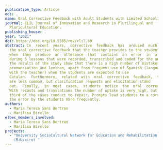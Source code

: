 ```yaml
---
publication_type: Article
eds: .
name: Oral Corrective Feedback with Adult Students with Limited Schooling.
journal: CLIL Journal of Innovation and Research in Plurilingual and
  Pluricultural Education.
publishing_house: .
year: "2021"
doi: https://doi.org/10.5565/rev/clil.69
abstract: In  recent  years,  corrective  feedback  has  aroused  much  interest  and  a  considerable  number  of  studies  have  been  carried  out  in  this  field,  especially  in  English  as  a  second  or  foreign  language,  but  in  Catalan  as  an  additional  language  it  is  still  in  its  early  stages.  This  article  focuses  on
  the oral corrective feedback that the teacher provides to the students
  when  they  produce  an  utterance  that  contains  an  error  in  a  context  of  Catalan  as  an  additional  language  with  low-educated  adult  students  of  an  educational  center  located  in  a  penitentiary  context.  Data  were  collected
  during 5 lessons that were recorded, transcribed and coded for the analysis.
  The results of the study show that there is a high number of mistakes of
  pronunciation and lexicon, apart from frequent use of Spanish (language shared
  with the teacher) when the students are expected to use
  Catalan.  Furthermore,  related  with  oral  corrective  feedback,  the  findings  show  that  the  most  common  strategies  are  recasts  and  translations.  Prompts
  are less common, but clarification requests and elicitation stand
  out.  Finally,  in  most  cases,  students  notice  the  oral  corrective  feedback  provided.
  With recasts and translations the number of uptake is very high, but only a
  third of the cases conduct to repair. Prompts lead students to a correction of
  the error by the students more frequently.
authors:
  - Maria Teresa Sans Bertran
  - Marilisa Birello
elbec_members_involved:
  - Maria Teresa Sans Bertran
  - Marilisa Birello
projects:
  - "University SocioCultural Network for Education and Rehabilitation in Prison
    (RiUscire) "
---
```

